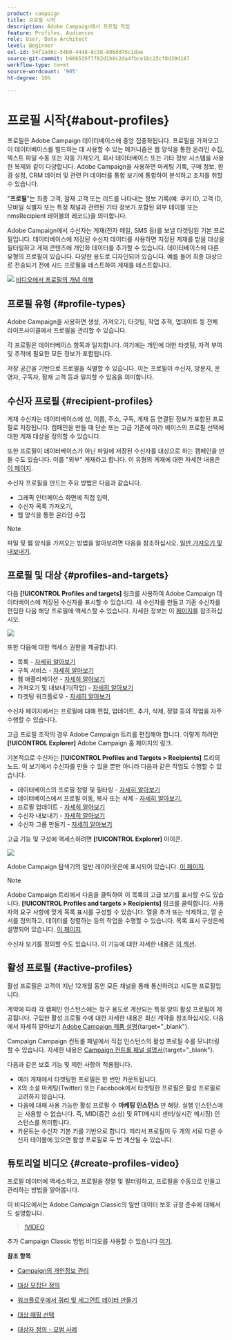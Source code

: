 ```yaml
---
product: campaign
title: 프로필 시작
description: Adobe Campaign에서 프로필 작업
feature: Profiles, Audiences
role: User, Data Architect
level: Beginner
exl-id: 54f1ad6c-54b0-4448-8c38-806dd75c1dae
source-git-commit: b666535f7f82d1b8c2da4fbce1bc25cf8d39d187
workflow-type: tm+mt
source-wordcount: '905'
ht-degree: 16%

---
```


# 프로필 시작{#about-profiles}



프로필은 Adobe Campaign 데이터베이스에 중앙 집중화됩니다. 프로필을 가져오고 이 데이터베이스를 빌드하는 데 사용할 수 있는 메커니즘은 웹 양식을 통한 온라인 수집, 텍스트 파일 수동 또는 자동 가져오기, 회사 데이터베이스 또는 기타 정보 시스템을 사용한 복제와 같이 다양합니다. Adobe Campaign을 사용하면 마케팅 기록, 구매 정보, 환경 설정, CRM 데이터 및 관련 PI 데이터를 통합 보기에 통합하여 분석하고 조치를 취할 수 있습니다.

&quot;**프로필**&quot;는 최종 고객, 잠재 고객 또는 리드를 나타내는 정보 기록(예: 쿠키 ID, 고객 ID, 모바일 식별자 또는 특정 채널과 관련된 기타 정보가 포함된 외부 테이블 또는 nmsRecipient 테이블의 레코드)을 의미합니다.

Adobe Campaign에서 수신자는 게재(전자 메일, SMS 등)를 보낼 타겟팅된 기본 프로필입니다. 데이터베이스에 저장된 수신자 데이터를 사용하면 지정된 게재를 받을 대상을 필터링하고 게재 콘텐츠에 개인화 데이터를 추가할 수 있습니다. 데이터베이스에 다른 유형의 프로필이 있습니다. 다양한 용도로 디자인되어 있습니다. 예를 들어 최종 대상으로 전송되기 전에 시드 프로필을 테스트하여 게재를 테스트합니다.

![](assets/do-not-localize/how-to-video.png) [비디오에서 프로필의 개념 이해](#create-profiles-video)

## 프로필 유형 {#profile-types}

Adobe Campaign을 사용하면 생성, 가져오기, 타깃팅, 작업 추적, 업데이트 등 전체 라이프사이클에서 프로필을 관리할 수 있습니다.

각 프로필은 데이터베이스 항목과 일치합니다. 여기에는 개인에 대한 타겟팅, 자격 부여 및 추적에 필요한 모든 정보가 포함됩니다.

저장 공간을 기반으로 프로필을 식별할 수 있습니다. 이는 프로필이 수신자, 방문자, 운영자, 구독자, 잠재 고객 등과 일치할 수 있음을 의미합니다.

## 수신자 프로필 {#recipient-profiles}

게재 수신자는 데이터베이스에 성, 이름, 주소, 구독, 게재 등 연결된 정보가 포함된 프로필로 저장됩니다. 캠페인을 만들 때 단순 또는 고급 기준에 따라 베이스의 프로필 선택에 대한 게재 대상을 정의할 수 있습니다.

또한 프로필이 데이터베이스가 아닌 파일에 저장된 수신자를 대상으로 하는 캠페인을 만들 수도 있습니다. 이를 &quot;외부&quot; 게재라고 합니다. 이 유형의 게재에 대한 자세한 내용은 [이 페이지](../../delivery/using/steps-defining-the-target-population.md#selecting-external-recipients).

수신자 프로필을 만드는 주요 방법은 다음과 같습니다.

* 그래픽 인터페이스 화면에 직접 입력,
* 수신자 목록 가져오기,
* 웹 양식을 통한 온라인 수집

>[!NOTE]
>
>파일 및 웹 양식을 가져오는 방법을 알아보려면 다음을 참조하십시오. [일반 가져오기 및 내보내기](../../platform/using/get-started-data-import-export.md).

## 프로필 및 대상 {#profiles-and-targets}

다음 **[!UICONTROL Profiles and targets]** 링크를 사용하여 Adobe Campaign 데이터베이스에 저장된 수신자를 표시할 수 있습니다. 새 수신자를 만들고 기존 수신자를 편집한 다음 해당 프로필에 액세스할 수 있습니다. 자세한 정보는 이 [페이지](../../platform/using/editing-a-profile.md)를 참조하십시오.

![](assets/d_ncs_user_interface_target_link.png)

또한 다음에 대한 액세스 권한을 제공합니다.

* 목록 - [자세히 알아보기](../../platform/using/creating-and-managing-lists.md)
* 구독 서비스 - [자세히 알아보기](../../delivery/using/managing-subscriptions.md)
* 웹 애플리케이션 - [자세히 알아보기](../../web/using/about-web-applications.md)
* 가져오기 및 내보내기(작업) - [자세히 알아보기](../../platform/using/about-generic-imports-exports.md)
* 타겟팅 워크플로우 - [자세히 알아보기](../../workflow/using/building-a-workflow.md#implementation-steps-)

수신자 페이지에서는 프로필에 대해 편집, 업데이트, 추가, 삭제, 정렬 등의 작업을 자주 수행할 수 있습니다.

고급 프로필 조작의 경우 Adobe Campaign 트리를 편집해야 합니다. 이렇게 하려면 **[!UICONTROL Explorer]** Adobe Campaign 홈 페이지의 링크.

기본적으로 수신자는 **[!UICONTROL Profiles and Targets > Recipients]** 트리의 노드. 이 보기에서 수신자를 만들 수 있을 뿐만 아니라 다음과 같은 작업도 수행할 수 있습니다.

* 데이터베이스의 프로필 정렬 및 필터링 - [자세히 알아보기](../../platform/using/filtering-options.md)
* 데이터베이스에서 프로필 이동, 복사 또는 삭제 - [자세히 알아보기](../../platform/using/managing-profiles.md),
* 프로필 업데이트 - [자세히 알아보기](../../platform/using/updating-data.md)
* 수신자 내보내기 - [자세히 알아보기](../../platform/using/exporting-and-importing-profiles.md)
* 수신자 그룹 만들기 - [자세히 알아보기](../../platform/using/creating-and-managing-lists.md)

고급 기능 및 구성에 액세스하려면 **[!UICONTROL Explorer]** 아이콘.

![](assets/d_ncs_user_interface01.png)

Adobe Campaign 탐색기의 일반 레이아웃은에 표시되어 있습니다. [이 페이지](../../platform/using/adobe-campaign-explorer.md).

>[!NOTE]
>
>Adobe Campaign 트리에서 다음을 클릭하여 이 목록의 고급 보기를 표시할 수도 있습니다. **[!UICONTROL Profiles and targets > Recipients]** 링크를 클릭합니다. 사용자의 요구 사항에 맞게 목록 표시를 구성할 수 있습니다. 열을 추가 또는 삭제하고, 열 순서를 정의하고, 데이터를 정렬하는 등의 작업을 수행할 수 있습니다. 목록 표시 구성은에 설명되어 있습니다. [이 페이지](../../platform/using/adobe-campaign-ui-lists.md).
>
>수신자 보기를 정의할 수도 있습니다. 이 기능에 대한 자세한 내용은 [이 섹션](../../platform/using/access-management-folders.md).

## 활성 프로필 {#active-profiles}

활성 프로필은 고객이 지난 12개월 동안 모든 채널을 통해 통신하려고 시도한 프로필입니다.

계약에 따라 각 캠페인 인스턴스에는 청구 용도로 계산되는 특정 양의 활성 프로필이 제공됩니다. 구입한 활성 프로필 수에 대한 자세한 내용은 최신 계약을 참조하십시오. 다음에서 자세히 알아보기 [Adobe Campaign 제품 설명](https://helpx.adobe.com/kr/legal/product-descriptions/adobe-campaign-managed-cloud-services.html){target="_blank"}.

Campaign Campaign 컨트롤 패널에서 직접 인스턴스의 활성 프로필 수를 모니터링할 수 있습니다. 자세한 내용은 [Campaign 컨트롤 패널 설명서](https://experienceleague.adobe.com/docs/control-panel/using/performance-monitoring/active-profiles-monitoring.html){target="_blank"}.

다음과 같은 보호 기능 및 제한 사항이 적용됩니다.

* 여러 게재에서 타겟팅한 프로필은 한 번만 카운트됩니다.
* X의 소셜 마케팅(Twitter) 또는 Facebook에서 타겟팅한 프로필은 활성 프로필로 고려하지 않습니다.
* 다음에 대해 사용 가능한 활성 프로필 수 **마케팅 인스턴스** 만 해당. 실행 인스턴스에는 사용할 수 없습니다. 즉, MID(중간 소싱) 및 RT(메시지 센터/실시간 메시징) 인스턴스를 의미합니다.
* 카운트는 수신자 기본 키를 기반으로 합니다. 따라서 프로필이 두 개의 서로 다른 수신자 테이블에 있으면 활성 프로필로 두 번 계산될 수 있습니다.


## 튜토리얼 비디오 {#create-profiles-video}

프로필 데이터에 액세스하고, 프로필을 정렬 및 필터링하고, 프로필을 수동으로 만들고 관리하는 방법을 알아봅니다.

이 비디오에서는 Adobe Campaign Classic의 일반 데이터 보호 규정 준수에 대해서도 설명합니다.

>[!VIDEO](https://video.tv.adobe.com/v/35611?quality=12)

추가 Campaign Classic 방법 비디오를 사용할 수 있습니다 [여기](https://experienceleague.adobe.com/docs/campaign-classic-learn/tutorials/overview.html?lang=ko).

**참조 항목**

* [Campaign의 개인정보 관리](https://helpx.adobe.com/kr/campaign/kb/acc-privacy.html)

* [대상 모집단 정의](../../delivery/using/define-the-right-audience.md)

* [워크플로우에서 쿼리 및 세그먼트 데이터 만들기](../../workflow/using/targeting-data.md)

* [대상 매핑 선택](../../delivery/using/selecting-a-target-mapping.md)

* [대상자 정의 - 모범 사례](../../delivery/using/define-the-right-audience.md)
